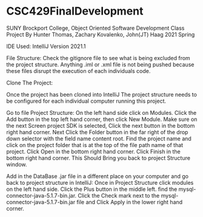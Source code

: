 # CSC429FinalDevelopment
SUNY Brockport College,
Object Oriented Software Development Class Project By Hunter Thomas, Zachary Kovalenko, John(JT) Haag
2021 Spring

IDE Used: IntelliJ Version 2021.1

File Structure:
  Check the gitignore file to see what is being excluded from the project structure. Anything .iml or .xml file is not being pushed because these files disrupt the     execution of each individuals code.

Clone The Project:

  Once the project has been cloned into IntelliJ The project structure needs to be configured for each individual computer running this project.
  
  Go to file Project Structure:
    On the left hand side click on Modules.
    Click the Add button in the top left hand corner, then click New Module.
    Make sure on the next Screen project SDK is selected, Click the next button in the bottom right hand corner.
    Next Click the Folder button in the far right of the drop down selector with the field name content root.
    Find the project name and click on the project folder that is at the top of the file path name of that project. 
    Click Open in the bottom right hand corner.
    Click Finish in the bottom right hand corner. 
    This Should Bring you back to project Structure window.
    
 Add in the DataBase .jar file in a different place on your computer and go back to project structure in IntelliJ:
  Once in Project Structure click modules on the left hand side.
  Click the Plus button in the middle left. find the mysql-connector-java-5.1.7-bin.jar. 
  Click the Check mark next to the mysql-connector-java-5.1.7-bin.jar file and Click Apply in the lower right hand corner.
  
    
    
    
    
    
    





